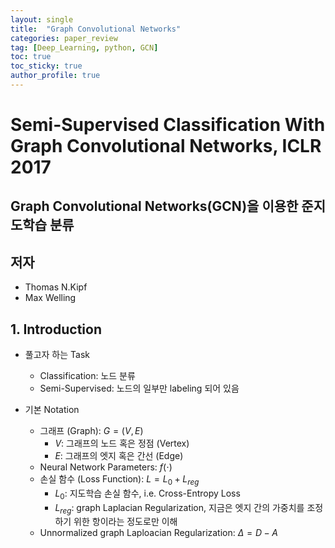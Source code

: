 ```yaml
---
layout: single
title:  "Graph Convolutional Networks"
categories: paper_review
tag: [Deep_Learning, python, GCN]
toc: true
toc_sticky: true
author_profile: true
---
```


# Semi-Supervised Classification With Graph Convolutional Networks, ICLR 2017

## Graph Convolutional Networks(GCN)을 이용한 준지도학습 분류

## 저자
- Thomas N.Kipf
- Max Welling

## 1. Introduction
- 풀고자 하는 Task
    - Classification: 노드 분류
    - Semi-Supervised: 노드의 일부만 labeling 되어 있음

- 기본 Notation
    - 그래프 (Graph): $G=(V, E)$
        - $V$: 그래프의 노드 혹은 정점 (Vertex)
        - $E$: 그래프의 엣지 혹은 간선 (Edge)
    - Neural Network Parameters: $f(\cdot)$
    - 손실 함수 (Loss Function): $L = L_0 + L_{reg}$
        - $L_0$: 지도학습 손실 함수, i.e. Cross-Entropy Loss
        - $L_{reg}$: graph Laplacian Regularization, 지금은 엣지 간의 가중치를 조정하기 위한 항이라는 정도로만 이해
    - Unnormalized graph Laploacian Regularization: $\Delta=D-A$
